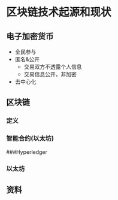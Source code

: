 # 区块链技术起源和现状

## 电子加密货币

* 全民参与
* 匿名&公开
  * 交易双方不透露个人信息
  * 交易信息公开，非加密
* 去中心化

## 区块链

### 定义



### 智能合约(以太坊)



###Hyperledger



### 以太坊



## 资料

